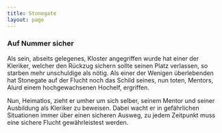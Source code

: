 ```yaml
---
title: Stonegate
layout: page
---
```


### Auf Nummer sicher

Als sein, abseits gelegenes, Kloster angegriffen wurde hat einer der Kleriker,
welcher den Rückzug sichern sollte seinen Platz verlassen, so starben mehr
unschuldige als nötig. Als einer der Wenigen überlebenden hat Stonegate auf der
Flucht noch das Schild seines, nun toten, Mentors, Alurd einem hochgewachsenen
Hochelf, ergriffen.

Nun, Heimatlos, zieht er umher um sich selber, seinem
Mentor und seiner Ausbildung als Kleriker zu beweisen. Dabei wacht er in
gefährlichen Situationen immer über einen sicheren Ausweg, zu jedem Zeitpunkt
muss eine sichere Flucht gewährleistest werden.

<!-- more -->

